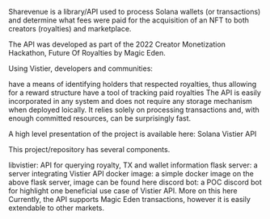 Sharevenue is a library/API used to process Solana wallets (or transactions) and determine what fees were paid for the acquisition of an NFT to both creators (royalties) and marketplace.

The API was developed as part of the 2022 Creator Monetization Hackathon, Future Of Royalties by Magic Eden.

Using Vistier, developers and communities:

have a means of identifying holders that respected royalties, thus allowing for a reward structure
have a tool of tracking paid royalties
The API is easily incorporated in any system and does not require any storage mechanism when deployed loically. It relies solely on processing transactions and, with enough committed resources, can be surprisingly fast.

A high level presentation of the project is available here: Solana Vistier API

This project/repository has several components.

libvistier: API for querying royalty, TX and wallet information
flask server: a server integrating Vistier API
docker image: a simple docker image on the above flask server, image can be found here
discord bot: a POC discord bot for highlight one beneficial use case of Vistier API. More on this here
Currently, the API supports Magic Eden transactions, however it is easily extendable to other markets.

